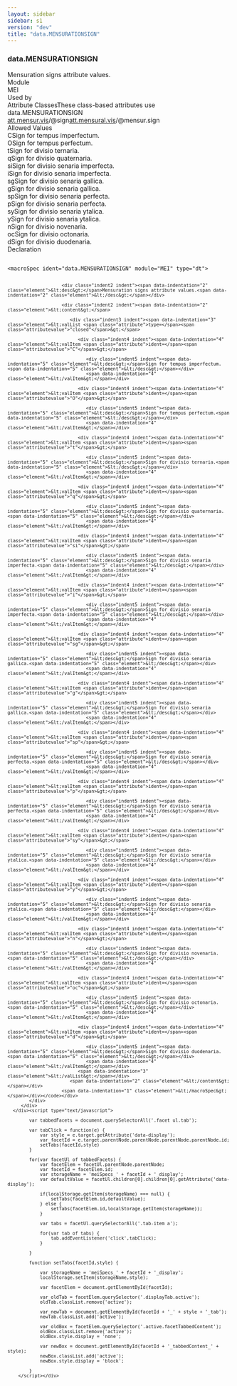 ```yaml
---
layout: sidebar
sidebar: s1
version: "dev"
title: "data.MENSURATIONSIGN"
---
```

<div class="specPage">
   <div class="datatypeSpec">
      <h3 id="data.MENSURATIONSIGN">data.MENSURATIONSIGN</h3>
      <div class="specs">
         <div class="desc">Mensuration signs attribute values.</div>
         <div class="facet module">
            <div class="label">Module</div>
            <div class="statement text">MEI</div>
         </div>
         <div class="facet usedBy" id="usedBy">
            <div class="label">Used by</div>
            <div class="statement list">
               <div class="classBox dtBox" title="Attribute Classes">
                  <div class="classHeading"><label class="classLabel">Attribute Classes</label><span class="classDesc">These class-based attributes use data.MENSURATIONSIGN</span></div>
                  <div class="classContent"><span class="ident attclass" data-ident="att.mensur.vis" data-module="MEI.visual"><a class="classLink" title="Visual domain attributes. These attributes describe the physical appearance of the mensuration sign/time signature of mensural notation." href="{{ site.baseurl }}/{{ page.version }}/attribute-classes/att.mensur.vis.html">att.mensur.vis</a>/<span title="The base symbol in the mensuration sign/time signature of mensural notation.">@sign</span></span><span class="ident attclass" data-ident="att.mensural.vis" data-module="MEI.visual"><a class="classLink" title="Used by staffDef and scoreDef to provide default values for attributes in the visual domain related to mensuration." href="{{ site.baseurl }}/{{ page.version }}/attribute-classes/att.mensural.vis.html">att.mensural.vis</a>/<span title="The base symbol in the mensuration sign/time signature of mensural notation.">@mensur.sign</span></span></div>
               </div>
            </div>
         </div>
         <div class="facet allowedValues" id="allowedValues">
            <div class="label">Allowed Values</div>
            <div class="statement list">
               <div class="dataValueBox" id="C"><span class="dataValue ident">C</span><span class="dataValue desc">Sign for tempus imperfectum.</span></div>
               <div class="dataValueBox" id="O"><span class="dataValue ident">O</span><span class="dataValue desc">Sign for tempus perfectum.</span></div>
               <div class="dataValueBox" id="t"><span class="dataValue ident">t</span><span class="dataValue desc">Sign for divisio ternaria.</span></div>
               <div class="dataValueBox" id="q"><span class="dataValue ident">q</span><span class="dataValue desc">Sign for divisio quaternaria.</span></div>
               <div class="dataValueBox" id="si"><span class="dataValue ident">si</span><span class="dataValue desc">Sign for divisio senaria imperfecta.</span></div>
               <div class="dataValueBox" id="i"><span class="dataValue ident">i</span><span class="dataValue desc">Sign for divisio senaria imperfecta.</span></div>
               <div class="dataValueBox" id="sg"><span class="dataValue ident">sg</span><span class="dataValue desc">Sign for divisio senaria gallica.</span></div>
               <div class="dataValueBox" id="g"><span class="dataValue ident">g</span><span class="dataValue desc">Sign for divisio senaria gallica.</span></div>
               <div class="dataValueBox" id="sp"><span class="dataValue ident">sp</span><span class="dataValue desc">Sign for divisio senaria perfecta.</span></div>
               <div class="dataValueBox" id="p"><span class="dataValue ident">p</span><span class="dataValue desc">Sign for divisio senaria perfecta.</span></div>
               <div class="dataValueBox" id="sy"><span class="dataValue ident">sy</span><span class="dataValue desc">Sign for divisio senaria ytalica.</span></div>
               <div class="dataValueBox" id="y"><span class="dataValue ident">y</span><span class="dataValue desc">Sign for divisio senaria ytalica.</span></div>
               <div class="dataValueBox" id="n"><span class="dataValue ident">n</span><span class="dataValue desc">Sign for divisio novenaria.</span></div>
               <div class="dataValueBox" id="oc"><span class="dataValue ident">oc</span><span class="dataValue desc">Sign for divisio octonaria.</span></div>
               <div class="dataValueBox" id="d"><span class="dataValue ident">d</span><span class="dataValue desc">Sign for divisio duodenaria.</span></div>
            </div>
         </div>
         <div class="facet declaration">
            <div class="label">Declaration</div>
            <div class="statement declaration">
               <div class="code" xml:space="preserve" data-lang="ODD"><code>
                     <div class="indent1 indent"><span data-indentation="1" class="element">&lt;macroSpec <span class="attribute">ident=</span><span class="attributevalue">"data.MENSURATIONSIGN"</span> <span class="attribute">module=</span><span class="attributevalue">"MEI"</span> <span class="attribute">type=</span><span class="attributevalue">"dt"</span>&gt;</span>
                        
                        <div class="indent2 indent"><span data-indentation="2" class="element">&lt;desc&gt;</span>Mensuration signs attribute values.<span data-indentation="2" class="element">&lt;/desc&gt;</span></div>
                        
                        <div class="indent2 indent"><span data-indentation="2" class="element">&lt;content&gt;</span>
                           
                           <div class="indent3 indent"><span data-indentation="3" class="element">&lt;valList <span class="attribute">type=</span><span class="attributevalue">"closed"</span>&gt;</span>
                              
                              <div class="indent4 indent"><span data-indentation="4" class="element">&lt;valItem <span class="attribute">ident=</span><span class="attributevalue">"C"</span>&gt;</span>
                                 
                                 <div class="indent5 indent"><span data-indentation="5" class="element">&lt;desc&gt;</span>Sign for tempus imperfectum.<span data-indentation="5" class="element">&lt;/desc&gt;</span></div>
                                 <span data-indentation="4" class="element">&lt;/valItem&gt;</span></div>
                              
                              <div class="indent4 indent"><span data-indentation="4" class="element">&lt;valItem <span class="attribute">ident=</span><span class="attributevalue">"O"</span>&gt;</span>
                                 
                                 <div class="indent5 indent"><span data-indentation="5" class="element">&lt;desc&gt;</span>Sign for tempus perfectum.<span data-indentation="5" class="element">&lt;/desc&gt;</span></div>
                                 <span data-indentation="4" class="element">&lt;/valItem&gt;</span></div>
                              
                              <div class="indent4 indent"><span data-indentation="4" class="element">&lt;valItem <span class="attribute">ident=</span><span class="attributevalue">"t"</span>&gt;</span>
                                 
                                 <div class="indent5 indent"><span data-indentation="5" class="element">&lt;desc&gt;</span>Sign for divisio ternaria.<span data-indentation="5" class="element">&lt;/desc&gt;</span></div>
                                 <span data-indentation="4" class="element">&lt;/valItem&gt;</span></div>
                              
                              <div class="indent4 indent"><span data-indentation="4" class="element">&lt;valItem <span class="attribute">ident=</span><span class="attributevalue">"q"</span>&gt;</span>
                                 
                                 <div class="indent5 indent"><span data-indentation="5" class="element">&lt;desc&gt;</span>Sign for divisio quaternaria.<span data-indentation="5" class="element">&lt;/desc&gt;</span></div>
                                 <span data-indentation="4" class="element">&lt;/valItem&gt;</span></div>
                              
                              <div class="indent4 indent"><span data-indentation="4" class="element">&lt;valItem <span class="attribute">ident=</span><span class="attributevalue">"si"</span>&gt;</span>
                                 
                                 <div class="indent5 indent"><span data-indentation="5" class="element">&lt;desc&gt;</span>Sign for divisio senaria imperfecta.<span data-indentation="5" class="element">&lt;/desc&gt;</span></div>
                                 <span data-indentation="4" class="element">&lt;/valItem&gt;</span></div>
                              
                              <div class="indent4 indent"><span data-indentation="4" class="element">&lt;valItem <span class="attribute">ident=</span><span class="attributevalue">"i"</span>&gt;</span>
                                 
                                 <div class="indent5 indent"><span data-indentation="5" class="element">&lt;desc&gt;</span>Sign for divisio senaria imperfecta.<span data-indentation="5" class="element">&lt;/desc&gt;</span></div>
                                 <span data-indentation="4" class="element">&lt;/valItem&gt;</span></div>
                              
                              <div class="indent4 indent"><span data-indentation="4" class="element">&lt;valItem <span class="attribute">ident=</span><span class="attributevalue">"sg"</span>&gt;</span>
                                 
                                 <div class="indent5 indent"><span data-indentation="5" class="element">&lt;desc&gt;</span>Sign for divisio senaria gallica.<span data-indentation="5" class="element">&lt;/desc&gt;</span></div>
                                 <span data-indentation="4" class="element">&lt;/valItem&gt;</span></div>
                              
                              <div class="indent4 indent"><span data-indentation="4" class="element">&lt;valItem <span class="attribute">ident=</span><span class="attributevalue">"g"</span>&gt;</span>
                                 
                                 <div class="indent5 indent"><span data-indentation="5" class="element">&lt;desc&gt;</span>Sign for divisio senaria gallica.<span data-indentation="5" class="element">&lt;/desc&gt;</span></div>
                                 <span data-indentation="4" class="element">&lt;/valItem&gt;</span></div>
                              
                              <div class="indent4 indent"><span data-indentation="4" class="element">&lt;valItem <span class="attribute">ident=</span><span class="attributevalue">"sp"</span>&gt;</span>
                                 
                                 <div class="indent5 indent"><span data-indentation="5" class="element">&lt;desc&gt;</span>Sign for divisio senaria perfecta.<span data-indentation="5" class="element">&lt;/desc&gt;</span></div>
                                 <span data-indentation="4" class="element">&lt;/valItem&gt;</span></div>
                              
                              <div class="indent4 indent"><span data-indentation="4" class="element">&lt;valItem <span class="attribute">ident=</span><span class="attributevalue">"p"</span>&gt;</span>
                                 
                                 <div class="indent5 indent"><span data-indentation="5" class="element">&lt;desc&gt;</span>Sign for divisio senaria perfecta.<span data-indentation="5" class="element">&lt;/desc&gt;</span></div>
                                 <span data-indentation="4" class="element">&lt;/valItem&gt;</span></div>
                              
                              <div class="indent4 indent"><span data-indentation="4" class="element">&lt;valItem <span class="attribute">ident=</span><span class="attributevalue">"sy"</span>&gt;</span>
                                 
                                 <div class="indent5 indent"><span data-indentation="5" class="element">&lt;desc&gt;</span>Sign for divisio senaria ytalica.<span data-indentation="5" class="element">&lt;/desc&gt;</span></div>
                                 <span data-indentation="4" class="element">&lt;/valItem&gt;</span></div>
                              
                              <div class="indent4 indent"><span data-indentation="4" class="element">&lt;valItem <span class="attribute">ident=</span><span class="attributevalue">"y"</span>&gt;</span>
                                 
                                 <div class="indent5 indent"><span data-indentation="5" class="element">&lt;desc&gt;</span>Sign for divisio senaria ytalica.<span data-indentation="5" class="element">&lt;/desc&gt;</span></div>
                                 <span data-indentation="4" class="element">&lt;/valItem&gt;</span></div>
                              
                              <div class="indent4 indent"><span data-indentation="4" class="element">&lt;valItem <span class="attribute">ident=</span><span class="attributevalue">"n"</span>&gt;</span>
                                 
                                 <div class="indent5 indent"><span data-indentation="5" class="element">&lt;desc&gt;</span>Sign for divisio novenaria.<span data-indentation="5" class="element">&lt;/desc&gt;</span></div>
                                 <span data-indentation="4" class="element">&lt;/valItem&gt;</span></div>
                              
                              <div class="indent4 indent"><span data-indentation="4" class="element">&lt;valItem <span class="attribute">ident=</span><span class="attributevalue">"oc"</span>&gt;</span>
                                 
                                 <div class="indent5 indent"><span data-indentation="5" class="element">&lt;desc&gt;</span>Sign for divisio octonaria.<span data-indentation="5" class="element">&lt;/desc&gt;</span></div>
                                 <span data-indentation="4" class="element">&lt;/valItem&gt;</span></div>
                              
                              <div class="indent4 indent"><span data-indentation="4" class="element">&lt;valItem <span class="attribute">ident=</span><span class="attributevalue">"d"</span>&gt;</span>
                                 
                                 <div class="indent5 indent"><span data-indentation="5" class="element">&lt;desc&gt;</span>Sign for divisio duodenaria.<span data-indentation="5" class="element">&lt;/desc&gt;</span></div>
                                 <span data-indentation="4" class="element">&lt;/valItem&gt;</span></div>
                              <span data-indentation="3" class="element">&lt;/valList&gt;</span></div>
                           <span data-indentation="2" class="element">&lt;/content&gt;</span></div>
                        <span data-indentation="1" class="element">&lt;/macroSpec&gt;</span></div></code></div>
            </div>
         </div>
      </div><script type="text/javascript">
            
            var tabbedFacets = document.querySelectorAll('.facet ul.tab');
            
            var tabClick = function(e) {
                var style = e.target.getAttribute('data-display');
                var facetId = e.target.parentNode.parentNode.parentNode.parentNode.id;
                setTabs(facetId,style)
            }
            
            for(var facetUl of tabbedFacets) {
                var facetElem = facetUl.parentNode.parentNode;
                var facetId = facetElem.id;
                var storageName = 'meiSpecs_' + facetId + '_display';
                var defaultValue = facetUl.children[0].children[0].getAttribute('data-display');
                
                if(localStorage.getItem(storageName) === null) {
                    setTabs(facetElem.id,defaultValue);
                } else {
                    setTabs(facetElem.id,localStorage.getItem(storageName));
                }
                
                var tabs = facetUl.querySelectorAll('.tab-item a');
                
                for(var tab of tabs) {
                    tab.addEventListener('click',tabClick);
                }
                
            }
            
            function setTabs(facetId,style) {
                
                var storageName = 'meiSpecs_' + facetId + '_display';
                localStorage.setItem(storageName,style);
                
                var facetElem = document.getElementById(facetId);
                
                var oldTab = facetElem.querySelector('.displayTab.active');
                oldTab.classList.remove('active');
                
                var newTab = document.getElementById(facetId + '_' + style + '_tab');
                newTab.classList.add('active');
                
                var oldBox = facetElem.querySelector('.active.facetTabbedContent');
                oldBox.classList.remove('active');
                oldBox.style.display = 'none';
                
                var newBox = document.getElementById(facetId + '_tabbedContent_' + style);
                newBox.classList.add('active');
                newBox.style.display = 'block';
                
            }
        </script></div>
</div>